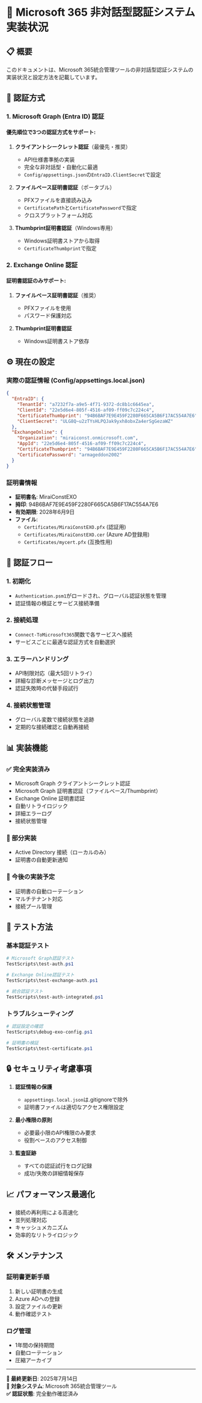 # 🔧 Microsoft 365 非対話型認証システム 実装状況

## 📋 概要

このドキュメントは、Microsoft 365統合管理ツールの非対話型認証システムの実装状況と設定方法を記載しています。

## 🔑 認証方式

### 1. Microsoft Graph (Entra ID) 認証

#### 優先順位で3つの認証方式をサポート:

1. **クライアントシークレット認証**（最優先・推奨）
   - API仕様書準拠の実装
   - 完全な非対話型・自動化に最適
   - `Config/appsettings.json`の`EntraID.ClientSecret`で設定

2. **ファイルベース証明書認証**（ポータブル）
   - PFXファイルを直接読み込み
   - `CertificatePath`と`CertificatePassword`で指定
   - クロスプラットフォーム対応

3. **Thumbprint証明書認証**（Windows専用）
   - Windows証明書ストアから取得
   - `CertificateThumbprint`で指定

### 2. Exchange Online 認証

#### 証明書認証のみサポート:

1. **ファイルベース証明書認証**（推奨）
   - PFXファイルを使用
   - パスワード保護対応

2. **Thumbprint証明書認証**
   - Windows証明書ストア依存

## ⚙️ 現在の設定

### 実際の認証情報 (Config/appsettings.local.json)

```json
{
  "EntraID": {
    "TenantId": "a7232f7a-a9e5-4f71-9372-dc8b1c6645ea",
    "ClientId": "22e5d6e4-805f-4516-af09-ff09c7c224c4",
    "CertificateThumbprint": "94B6BAF7E9E459F2280F665CA5B6F17AC554A7E6",
    "ClientSecret": "ULG8Q~u2zTYsHLPQJak9yxh8obxZa4erSgGezaWZ"
  },
  "ExchangeOnline": {
    "Organization": "miraiconst.onmicrosoft.com",
    "AppId": "22e5d6e4-805f-4516-af09-ff09c7c224c4",
    "CertificateThumbprint": "94B6BAF7E9E459F2280F665CA5B6F17AC554A7E6",
    "CertificatePassword": "armageddon2002"
  }
}
```

### 証明書情報

- **証明書名**: MiraiConstEXO
- **拇印**: 94B6BAF7E9E459F2280F665CA5B6F17AC554A7E6
- **有効期限**: 2028年6月9日
- **ファイル**: 
  - `Certificates/MiraiConstEXO.pfx` (認証用)
  - `Certificates/MiraiConstEXO.cer` (Azure AD登録用)
  - `Certificates/mycert.pfx` (互換性用)

## 🚀 認証フロー

### 1. 初期化
- `Authentication.psm1`がロードされ、グローバル認証状態を管理
- 認証情報の検証とサービス接続準備

### 2. 接続処理
- `Connect-ToMicrosoft365`関数で各サービスへ接続
- サービスごとに最適な認証方式を自動選択

### 3. エラーハンドリング
- API制限対応（最大5回リトライ）
- 詳細な診断メッセージとログ出力
- 認証失敗時の代替手段試行

### 4. 接続状態管理
- グローバル変数で接続状態を追跡
- 定期的な接続確認と自動再接続

## 📊 実装機能

### ✅ 完全実装済み
- Microsoft Graph クライアントシークレット認証
- Microsoft Graph 証明書認証（ファイルベース/Thumbprint）
- Exchange Online 証明書認証
- 自動リトライロジック
- 詳細エラーログ
- 接続状態管理

### 🔄 部分実装
- Active Directory 接続（ローカルのみ）
- 証明書の自動更新通知

### 📝 今後の実装予定
- 証明書の自動ローテーション
- マルチテナント対応
- 接続プール管理

## 🧪 テスト方法

### 基本認証テスト
```powershell
# Microsoft Graph認証テスト
TestScripts\test-auth.ps1

# Exchange Online認証テスト
TestScripts\test-exchange-auth.ps1

# 統合認証テスト
TestScripts\test-auth-integrated.ps1
```

### トラブルシューティング
```powershell
# 認証設定の確認
TestScripts\debug-exo-config.ps1

# 証明書の検証
TestScripts\test-certificate.ps1
```

## 🔒 セキュリティ考慮事項

1. **認証情報の保護**
   - `appsettings.local.json`は.gitignoreで除外
   - 証明書ファイルは適切なアクセス権限設定

2. **最小権限の原則**
   - 必要最小限のAPI権限のみ要求
   - 役割ベースのアクセス制御

3. **監査証跡**
   - すべての認証試行をログ記録
   - 成功/失敗の詳細情報保存

## 📈 パフォーマンス最適化

- 接続の再利用による高速化
- 並列処理対応
- キャッシュメカニズム
- 効率的なリトライロジック

## 🛠️ メンテナンス

### 証明書更新手順
1. 新しい証明書の生成
2. Azure ADへの登録
3. 設定ファイルの更新
4. 動作確認テスト

### ログ管理
- 1年間の保持期間
- 自動ローテーション
- 圧縮アーカイブ

---

**📅 最終更新日**: 2025年7月14日  
**🎯 対象システム**: Microsoft 365統合管理ツール  
**✅ 認証状態**: 完全動作確認済み